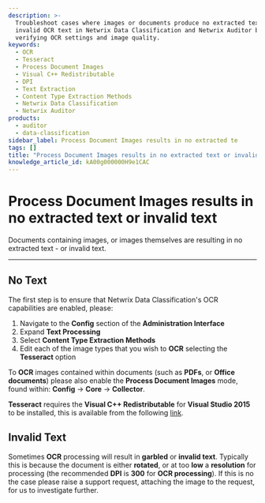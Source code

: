 ```yaml
---
description: >-
  Troubleshoot cases where images or documents produce no extracted text or
  invalid OCR text in Netwrix Data Classification and Netwrix Auditor by
  verifying OCR settings and image quality.
keywords:
  - OCR
  - Tesseract
  - Process Document Images
  - Visual C++ Redistributable
  - DPI
  - Text Extraction
  - Content Type Extraction Methods
  - Netwrix Data Classification
  - Netwrix Auditor
products:
  - auditor
  - data-classification
sidebar_label: Process Document Images results in no extracted te
tags: []
title: "Process Document Images results in no extracted text or invalid text"
knowledge_article_id: kA00g000000H9e1CAC
---
```


# Process Document Images results in no extracted text or invalid text

Documents containing images, or images themselves are resulting in no extracted text - or invalid text.

<hr />

## No Text

The first step is to ensure that Netwrix Data Classification's OCR capabilities are enabled, please:

1. Navigate to the **Config** section of the **Administration Interface**
2. Expand **Text Processing**
3. Select **Content Type Extraction Methods**
4. Edit each of the image types that you wish to **OCR** selecting the **Tesseract** option

To **OCR** images contained within documents (such as **PDFs**, or **Office documents**) please also enable the **Process Document Images** mode, found within: **Config** → **Core** → **Collector**.

**Tesseract** requires the **Visual C++ Redistributable** for **Visual Studio 2015** to be installed, this is available from the following [link](https://www.netwrix.com/go/VCRedistributable2015).

## Invalid Text

Sometimes **OCR** processing will result in **garbled** or **invalid text**. Typically this is because the document is either **rotated**, or at too **low** a **resolution** for processing (the recommended **DPI** is **300** for **OCR processing**). If this is no the case please raise a support request, attaching the image to the request, for us to investigate further.
